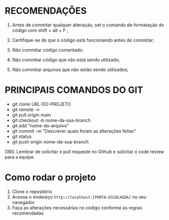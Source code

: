# RECOMENDAÇÕES

1. Antes de commitar qualquer alteração, set o comando de formatação do código com shift + alt + F ;

2. Certifique-se de que o código está funcionando antes de commitar;

3. Não commitar código comentado;

4. Não commitar código que não está sendo utilizado;

5. Não commitar arquivos que não estão sendo utilizados;

# PRINCIPAIS COMANDOS DO GIT

- git clone URL-DO-PROJETO
- git remote -v
- git pull origin main
- git checkout -b nome-da-sua-branch
- git add "nome-do-arquivo"
- git commit -m "Descrever quais foram as alterações feitas"
- git status
- git push origin nome-da-sua-branch

OBS: Lembrar de solicitar o pull requeste no Github e solicitar o code review para a equipe.

# Como rodar o projeto

1. Clone o repositório
2. Acesse o endereço `http://localhost:[PORTA-ESCOLHIDA]` no seu navegador
3. Faça as alterações necessárias no código conforme as regras recomendadas
